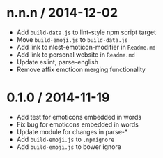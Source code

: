 
n.n.n / 2014-12-02
==================

 * Add `build-data.js` to lint-style npm script target
 * Move `build-emoji.js` to `build-data.js`
 * Add link to nlcst-emoticon-modifier in `Readme.md`
 * Add link to personal website in `Readme.md`
 * Update eslint, parse-english
 * Remove affix emoticon merging functionality

0.1.0 / 2014-11-19
==================

 * Add test for emoticons embedded in words
 * Fix bug for emoticons embedded in words
 * Update module for changes in parse-*
 * Add `build-emoji.js` to `.npmignore`
 * Add `build-emoji.js` to bower ignore
